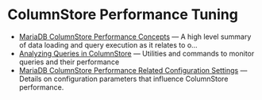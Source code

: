 # ColumnStore Performance Tuning

- [MariaDB ColumnStore Performance Concepts](/columns-storage-engines-and-plugins/storage-engines/mariadb-columnstore/columnstore-performance-tuning/mariadb-columnstore-performance-concepts/) — A high level summary of data loading and query execution as it relates to o...
- [Analyzing Queries in ColumnStore](/columns-storage-engines-and-plugins/storage-engines/mariadb-columnstore/columnstore-performance-tuning/analyzing-queries-in-columnstore/) — Utilities and commands to monitor queries and their performance
- [MariaDB ColumnStore Performance Related Configuration Settings](/columns-storage-engines-and-plugins/storage-engines/mariadb-columnstore/columnstore-performance-tuning/mariadb-columnstore-performance-related-configuration-settings/) — Details on configuration parameters that influence ColumnStore performance.